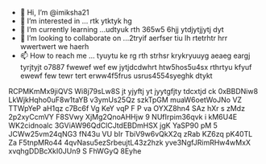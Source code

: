 - 👋 Hi, I’m @imiksha21
- 👀 I’m interested in ... rtk ytktyk hg
- 🌱 I’m currently learning ...udtyuk rth 365w5 6hjj ytdjytjjytj dyt
- 💞️ I’m looking to collaborate on ...2tryif aerfser tiu lh rtetrhtr hrr wwertwert we haerh
- 📫 How to reach me ... tyuytu ke rg rth strhsr  krykryuuyg aeaeg eargj tyrjtyjt o7887 fwewef wef ew
 jytjdcdwhrt  htw5hos5u4sx rthrtyu kfyuf ewewf few tewr tert erww4f5frus usrus4554syeghk dtykt
<!--- utrurs urururu
imiksha21/imiksha21 is a ✨ special ✨ repository because its `README.md` (this file) appears on your GitHub profile.
You can click the Preview link to take a look at your changes.
--->
RCPMKmMx9jiQVS
Wi8j79sLw8S
jt yjyftj yt jyytgfjty tdcxtjd ck
0xBBDNiw8
LkWjkHqho0uF8w1taYB
v3ymUs25Qz  szkTpGM muaW6oetWoJNo VZ TTWpYeP aH1qz c7Bc6f Vg KeY vqP F P va OYXZ8hn4   SAz hXr s zMdz 2p2xyCcmVY F8SVwy XjMg2QnoAHHjw 9 NUfIrpim36qvk i kM6U4E  WK2cidnoalc 3GViAW96QdClCJtdEBDmHSX jgK YaSP90 pM 5 JCWw25vm24qNG3 fN43u  VU bIr   TbiV9w6vQkX2q   zRab KZ6zq pK40TL Za F5tnpMRo44 4qvNasu5ezSrbeujtL43z2hzk yve3NgfJRimRHw4wMxX xvqhgDDBcXkI0JUn9 S FhWGyQ   8Eyhe

